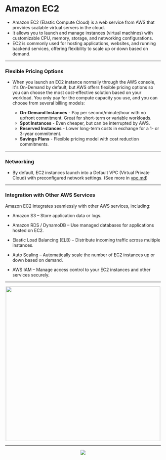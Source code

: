 <!-- omit in toc -->
# Amazon EC2

* Amazon EC2 (Elastic Compute Cloud) is a web service from AWS that provides scalable virtual servers
in the cloud. 
* It allows you to launch and manage instances (virtual machines) with customizable CPU, memory,
storage, and networking configurations. 
* EC2 is commonly used for hosting applications, websites, and running backend services, 
offering flexibility to scale up or down based on demand. 
---

### Flexible Pricing Options

* When you launch an EC2 instance normally through the AWS console, it's On-Demand by default, but AWS offers flexible pricing options so you can choose the most cost-effective solution based on your workload.
You only pay for the compute capacity you use, and you can choose from several billing models:

  - **On-Demand Instances** - Pay per second/minute/hour with no        upfront commitment. Great for short-term or variable workloads.
  - **Spot Instances** - Even cheaper, but can be interrupted by AWS.
  - **Reserved Instances** - Lower long-term costs in exchange for a 1- or 3-year commitment.
  - **Savings Plans** - Flexible pricing model with cost reduction commitments.

---

### Networking 

* By default, EC2 instances launch into a Default VPC (Virtual Private Cloud) with preconfigured network settings.
(See more in [vpc.md](./vpc.md))

---
### Integration with Other AWS Services

Amazon EC2 integrates seamlessly with other AWS services, including:

  - Amazon S3 – Store application data or logs.

- Amazon RDS / DynamoDB – Use managed databases for applications hosted on EC2.

- Elastic Load Balancing (ELB) – Distribute incoming traffic across multiple instances.

- Auto Scaling – Automatically scale the number of EC2 instances up or down based on demand.

- AWS IAM – Manage access control to your EC2 instances and other services securely.
  
---


<div align="center">
  <img src="/resources/images/ec2.png" width="500">
</div>


---






<!--NAVIGATION_START -->
<div style="text-align: center">

[![](https://img.shields.io/badge/Next-02--ec2--components.md-197935?style=for-the-badge&labelColor=red&width=300)](./ec2-components.md)</div>
